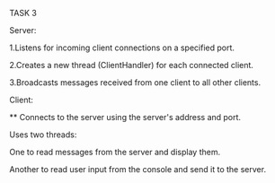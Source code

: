 TASK 3

Server:

1.Listens for incoming client connections on a specified port.

2.Creates a new thread (ClientHandler) for each connected client.

3.Broadcasts messages received from one client to all other clients.

Client:

** Connects to the server using the server's address and port.

Uses two threads:

One to read messages from the server and display them.

Another to read user input from the console and send it to the server.
